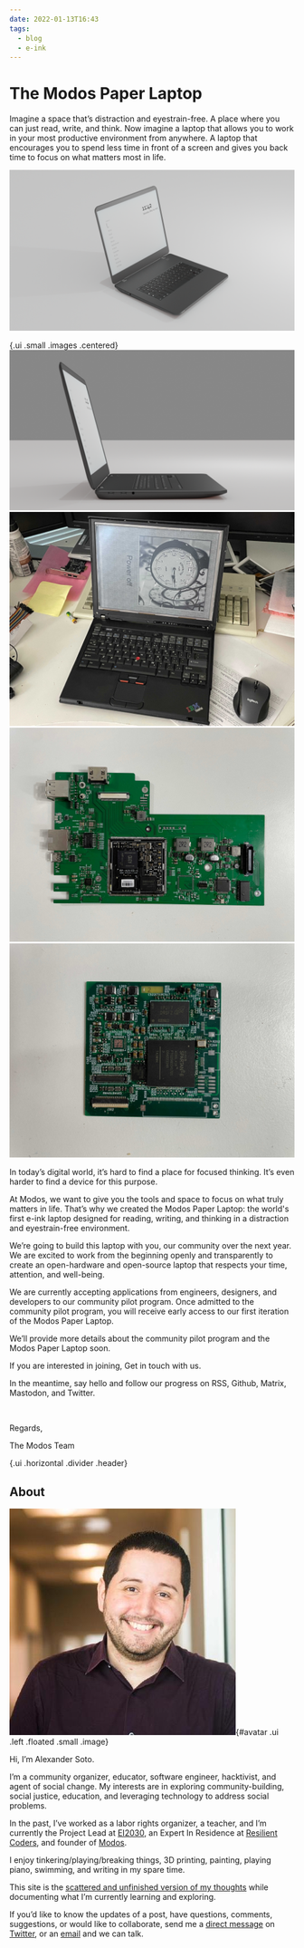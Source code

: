 ```yaml
---
date: 2022-01-13T16:43
tags:
  - blog
  - e-ink
---
```


# The Modos Paper Laptop
Imagine a space that’s distraction and eyestrain-free. A place where you can just read, write, and think. Now imagine a laptop that allows you to work in your most productive environment from anywhere. A laptop that encourages you to spend less time in front of a screen and gives you back time to focus on what matters most in life.


<a href="static/modos-paper-laptop/front-view.png" target="_blank" class="ui centered large image">
  <img src="static/modos-paper-laptop/front-view.png">
</a>

{.ui .small .images .centered}
<a href="static/modos-paper-laptop/side-view.png" target="_blank" class="ui centered large image">
  <img src="static/modos-paper-laptop/side-view.png">
</a>
<a href="static/modos-paper-laptop/chassis.jpeg" target="_blank" class="ui centered large image">
  <img src="static/modos-paper-laptop/chassis.jpeg">
</a>
<a href="static/modos-paper-laptop/mobo.jpg" target="_blank" class="ui centered large image">
  <img src="static/modos-paper-laptop/mobo.jpg">
</a>
<a href="static/modos-paper-laptop/epdc.jpg" target="_blank" class="ui centered large image">
  <img src="static/modos-paper-laptop/epdc.jpg">
</a>


In today’s digital world, it’s hard to find a place for focused thinking. It’s even harder to find a device for this purpose.

At Modos, we want to give you the tools and space to focus on what truly matters in life. That’s why we created the Modos Paper Laptop: the world's first e-ink laptop designed for reading, writing, and thinking in a distraction and eyestrain-free environment.

We’re going to build this laptop with you, our community over the next year. We are excited to work from the beginning openly and transparently to create an open-hardware and open-source laptop that respects your time, attention, and well-being.

We are currently accepting applications from engineers, designers, and developers to our community pilot program. Once admitted to the community pilot program, you will receive early access to our first iteration of the Modos Paper Laptop.

We’ll provide more details about the community pilot program and the Modos Paper Laptop soon.

If you are interested in joining, Get in touch with us.

In the meantime, say hello and follow our progress on RSS, Github, Matrix, Mastodon, and Twitter.

‍

Regards,

The Modos Team

{.ui .horizontal .divider .header}

## About
![](static/profile.jpeg){#avatar .ui .left .floated .small .image}

Hi, I’m Alexander Soto.

I’m a community organizer, educator, software engineer, hacktivist, and agent of social change. My interests are in exploring community-building, social justice, education, and leveraging technology to address social problems.

In the past, I’ve worked as a labor rights organizer, a teacher, and I’m currently the Project Lead at [EI2030](https://ei2030.org/), an Expert In Residence at [Resilient Coders](https://www.resilientcoders.org/), and founder of [Modos](https://www.modos.tech/).

I enjoy tinkering/playing/breaking things, 3D printing, painting, playing piano, swimming, and writing in my spare time.

This site is the [scattered and unfinished version of my thoughts](https://alexsoto.dev/impulse.html) while documenting what I’m currently learning and exploring.

If you’d like to know the updates of a post, have questions, comments, suggestions, or would like to collaborate, send me a [direct message](https://twitter.com/messages/compose?recipient_id=4648173315) on [Twitter](https://twitter.com/alexsotodev), or an [email](mailto:contact@alexsoto.dev) and we can talk.

<section id="subscriptionLinks"></section>

<div class="ui section divider"></div>

<section id="socialMediaLinks"></section>
